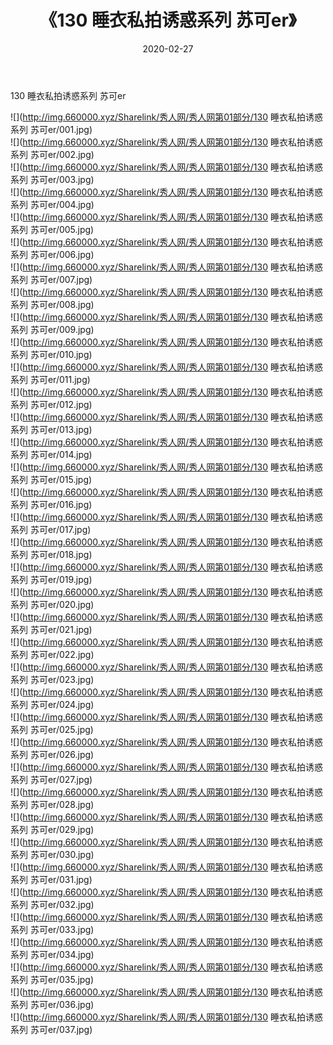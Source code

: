 ﻿---
layout: post
title:  《130 睡衣私拍诱惑系列 苏可er》
date:   2020-02-27
img: http://img.660000.xyz/Sharelink/秀人网/秀人网第01部分/130 睡衣私拍诱惑系列 苏可er/000.jpg
categories: [美女, 清纯, 唯美]
---

130 睡衣私拍诱惑系列 苏可er

  ![](http://img.660000.xyz/Sharelink/秀人网/秀人网第01部分/130 睡衣私拍诱惑系列 苏可er/001.jpg) <br> ![](http://img.660000.xyz/Sharelink/秀人网/秀人网第01部分/130 睡衣私拍诱惑系列 苏可er/002.jpg) <br> ![](http://img.660000.xyz/Sharelink/秀人网/秀人网第01部分/130 睡衣私拍诱惑系列 苏可er/003.jpg) <br> ![](http://img.660000.xyz/Sharelink/秀人网/秀人网第01部分/130 睡衣私拍诱惑系列 苏可er/004.jpg) <br> ![](http://img.660000.xyz/Sharelink/秀人网/秀人网第01部分/130 睡衣私拍诱惑系列 苏可er/005.jpg) <br> ![](http://img.660000.xyz/Sharelink/秀人网/秀人网第01部分/130 睡衣私拍诱惑系列 苏可er/006.jpg) <br> ![](http://img.660000.xyz/Sharelink/秀人网/秀人网第01部分/130 睡衣私拍诱惑系列 苏可er/007.jpg) <br> ![](http://img.660000.xyz/Sharelink/秀人网/秀人网第01部分/130 睡衣私拍诱惑系列 苏可er/008.jpg) <br> ![](http://img.660000.xyz/Sharelink/秀人网/秀人网第01部分/130 睡衣私拍诱惑系列 苏可er/009.jpg) <br> ![](http://img.660000.xyz/Sharelink/秀人网/秀人网第01部分/130 睡衣私拍诱惑系列 苏可er/010.jpg) <br> ![](http://img.660000.xyz/Sharelink/秀人网/秀人网第01部分/130 睡衣私拍诱惑系列 苏可er/011.jpg) <br> ![](http://img.660000.xyz/Sharelink/秀人网/秀人网第01部分/130 睡衣私拍诱惑系列 苏可er/012.jpg) <br> ![](http://img.660000.xyz/Sharelink/秀人网/秀人网第01部分/130 睡衣私拍诱惑系列 苏可er/013.jpg) <br> ![](http://img.660000.xyz/Sharelink/秀人网/秀人网第01部分/130 睡衣私拍诱惑系列 苏可er/014.jpg) <br> ![](http://img.660000.xyz/Sharelink/秀人网/秀人网第01部分/130 睡衣私拍诱惑系列 苏可er/015.jpg) <br> ![](http://img.660000.xyz/Sharelink/秀人网/秀人网第01部分/130 睡衣私拍诱惑系列 苏可er/016.jpg) <br> ![](http://img.660000.xyz/Sharelink/秀人网/秀人网第01部分/130 睡衣私拍诱惑系列 苏可er/017.jpg) <br> ![](http://img.660000.xyz/Sharelink/秀人网/秀人网第01部分/130 睡衣私拍诱惑系列 苏可er/018.jpg) <br> ![](http://img.660000.xyz/Sharelink/秀人网/秀人网第01部分/130 睡衣私拍诱惑系列 苏可er/019.jpg) <br> ![](http://img.660000.xyz/Sharelink/秀人网/秀人网第01部分/130 睡衣私拍诱惑系列 苏可er/020.jpg) <br> ![](http://img.660000.xyz/Sharelink/秀人网/秀人网第01部分/130 睡衣私拍诱惑系列 苏可er/021.jpg) <br> ![](http://img.660000.xyz/Sharelink/秀人网/秀人网第01部分/130 睡衣私拍诱惑系列 苏可er/022.jpg) <br> ![](http://img.660000.xyz/Sharelink/秀人网/秀人网第01部分/130 睡衣私拍诱惑系列 苏可er/023.jpg) <br> ![](http://img.660000.xyz/Sharelink/秀人网/秀人网第01部分/130 睡衣私拍诱惑系列 苏可er/024.jpg) <br> ![](http://img.660000.xyz/Sharelink/秀人网/秀人网第01部分/130 睡衣私拍诱惑系列 苏可er/025.jpg) <br> ![](http://img.660000.xyz/Sharelink/秀人网/秀人网第01部分/130 睡衣私拍诱惑系列 苏可er/026.jpg) <br> ![](http://img.660000.xyz/Sharelink/秀人网/秀人网第01部分/130 睡衣私拍诱惑系列 苏可er/027.jpg) <br> ![](http://img.660000.xyz/Sharelink/秀人网/秀人网第01部分/130 睡衣私拍诱惑系列 苏可er/028.jpg) <br> ![](http://img.660000.xyz/Sharelink/秀人网/秀人网第01部分/130 睡衣私拍诱惑系列 苏可er/029.jpg) <br> ![](http://img.660000.xyz/Sharelink/秀人网/秀人网第01部分/130 睡衣私拍诱惑系列 苏可er/030.jpg) <br> ![](http://img.660000.xyz/Sharelink/秀人网/秀人网第01部分/130 睡衣私拍诱惑系列 苏可er/031.jpg) <br> ![](http://img.660000.xyz/Sharelink/秀人网/秀人网第01部分/130 睡衣私拍诱惑系列 苏可er/032.jpg) <br> ![](http://img.660000.xyz/Sharelink/秀人网/秀人网第01部分/130 睡衣私拍诱惑系列 苏可er/033.jpg) <br> ![](http://img.660000.xyz/Sharelink/秀人网/秀人网第01部分/130 睡衣私拍诱惑系列 苏可er/034.jpg) <br> ![](http://img.660000.xyz/Sharelink/秀人网/秀人网第01部分/130 睡衣私拍诱惑系列 苏可er/035.jpg) <br> ![](http://img.660000.xyz/Sharelink/秀人网/秀人网第01部分/130 睡衣私拍诱惑系列 苏可er/036.jpg) <br> ![](http://img.660000.xyz/Sharelink/秀人网/秀人网第01部分/130 睡衣私拍诱惑系列 苏可er/037.jpg) <br>